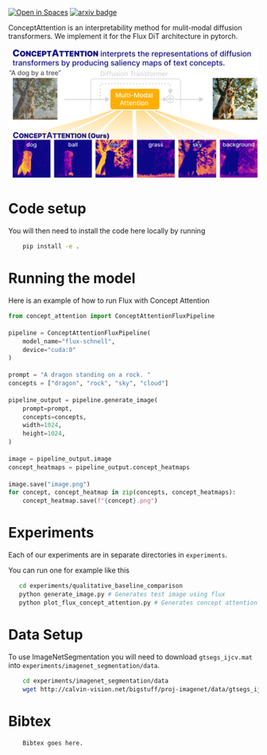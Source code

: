 [![Open in Spaces](https://huggingface.co/datasets/huggingface/badges/resolve/main/open-in-hf-spaces-sm-dark.svg)](https://huggingface.co/spaces/helblazer811/ConceptAttention)
[![arxiv badge](https://img.shields.io/badge/arXiv-2502.04320-red)](https://arxiv.org/abs/2502.04320)

ConceptAttention is an interpretability method for mulit-modal diffusion transformers. We implement it for the Flux DiT architecture in pytorch. 

<p align="center">
    <img src="teaser.png" alt="Teaser Image" width="800"/>
</p>

# Code setup

You will then need to install the code here locally by running
```bash
    pip install -e .
```

# Running the model 

Here is an example of how to run Flux with Concept Attention

```python
from concept_attention import ConceptAttentionFluxPipeline

pipeline = ConceptAttentionFluxPipeline(
    model_name="flux-schnell",
    device="cuda:0"
)

prompt = "A dragon standing on a rock. "
concepts = ["dragon", "rock", "sky", "cloud"]

pipeline_output = pipeline.generate_image(
    prompt=prompt,
    concepts=concepts,
    width=1024,
    height=1024,
)

image = pipeline_output.image
concept_heatmaps = pipeline_output.concept_heatmaps

image.save("image.png")
for concept, concept_heatmap in zip(concepts, concept_heatmaps):
    concept_heatmap.save(f"{concept}.png")
```

# Experiments

Each of our experiments are in separate directories in `experiments`. 

You can run one for example like this
```bash
   cd experiments/qualitative_baseline_comparison
   python generate_image.py # Generates test image using flux
   python plot_flux_concept_attention.py # Generates concept attention maps and saves them in results. 
```

# Data Setup
To use ImageNetSegmentation you will need to download `gtsegs_ijcv.mat` into `experiments/imagenet_segmentation/data`. 

```bash
    cd experiments/imagenet_segmentation/data
    wget http://calvin-vision.net/bigstuff/proj-imagenet/data/gtsegs_ijcv.mat
```


# Bibtex

```
    Bibtex goes here. 
```